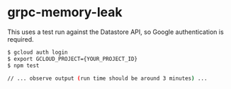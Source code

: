 # grpc-memory-leak

This uses a test run against the Datastore API, so Google authentication is required.

```sh
$ gcloud auth login
$ export GCLOUD_PROJECT={YOUR_PROJECT_ID}
$ npm test

// ... observe output (run time should be around 3 minutes) ...
```
